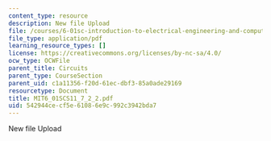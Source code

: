 ```yaml
---
content_type: resource
description: New file Upload
file: /courses/6-01sc-introduction-to-electrical-engineering-and-computer-science-i-spring-2011/542944cecf5e61086e9c992c3942bda7_MIT6_01SCS11_7_2_2.pdf
file_type: application/pdf
learning_resource_types: []
license: https://creativecommons.org/licenses/by-nc-sa/4.0/
ocw_type: OCWFile
parent_title: Circuits
parent_type: CourseSection
parent_uid: c1a11356-f20d-61ec-dbf3-85a0ade29169
resourcetype: Document
title: MIT6_01SCS11_7_2_2.pdf
uid: 542944ce-cf5e-6108-6e9c-992c3942bda7
---
```

New file Upload